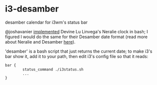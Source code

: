 # i3-desamber
desamber calendar for i3wm's status bar 

@joshavanier [implemented](https://github.com/joshavanier/clock) Devine Lu Linvega's Neralie clock in bash; I figured I would do the same for their Desamber date format (read more about Neralie and Desamber [here](https://wiki.xxiivv.com/#time)).

'desamber' is a bash script that just returns the current date; to make i3's bar show it, add it to your path, then edit i3's config file so that it reads:

```
bar {
        status_command ./i3status.sh
        ...
}
```

